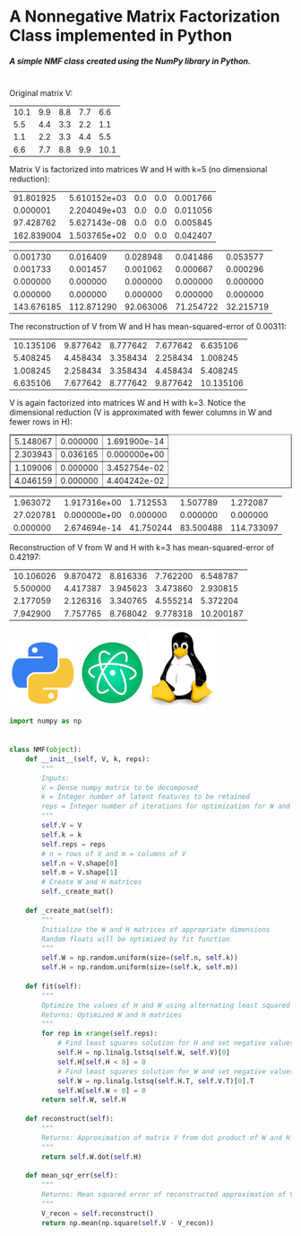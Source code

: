 # A Nonnegative Matrix Factorization Class implemented in Python

##### A simple NMF class created using the NumPy library in Python.
<br>
Original matrix V:
<table border="0" class="dataframe">   <tbody>     <tr>       <td>10.1</td>       <td>9.9</td>       <td>8.8</td>       <td>7.7</td>       <td>6.6</td>     </tr>     <tr>       <td>5.5</td>       <td>4.4</td>       <td>3.3</td>       <td>2.2</td>       <td>1.1</td>     </tr>     <tr>       <td>1.1</td>       <td>2.2</td>       <td>3.3</td>       <td>4.4</td>       <td>5.5</td>     </tr>     <tr>       <td>6.6</td>       <td>7.7</td>       <td>8.8</td>       <td>9.9</td>       <td>10.1</td>     </tr>   </tbody> </table>

Matrix V is factorized into matrices W and H with k=5 (no dimensional reduction):
<table border="0" class="dataframe">   <tbody>     <tr>       <td>91.801925</td>       <td>5.610152e+03</td>       <td>0.0</td>       <td>0.0</td>       <td>0.001766</td>     </tr>     <tr>       <td>0.000001</td>       <td>2.204049e+03</td>       <td>0.0</td>       <td>0.0</td>       <td>0.011056</td>     </tr>     <tr>       <td>97.428762</td>       <td>5.627143e-08</td>       <td>0.0</td>       <td>0.0</td>       <td>0.005845</td>     </tr>     <tr>       <td>162.839004</td>       <td>1.503765e+02</td>       <td>0.0</td>       <td>0.0</td>       <td>0.042407</td>     </tr>   </tbody> </table>

<table border="0" class="dataframe">   <tbody>     <tr>       <td>0.001730</td>       <td>0.016409</td>       <td>0.028948</td>       <td>0.041486</td>       <td>0.053577</td>     </tr>     <tr>       <td>0.001733</td>       <td>0.001457</td>       <td>0.001062</td>       <td>0.000667</td>       <td>0.000296</td>     </tr>     <tr>       <td>0.000000</td>       <td>0.000000</td>       <td>0.000000</td>       <td>0.000000</td>       <td>0.000000</td>     </tr>     <tr>       <td>0.000000</td>       <td>0.000000</td>       <td>0.000000</td>       <td>0.000000</td>       <td>0.000000</td>     </tr>     <tr>       <td>143.676185</td>       <td>112.871290</td>       <td>92.063006</td>       <td>71.254722</td>       <td>32.215719</td>     </tr>   </tbody> </table>

The reconstruction of V from W and H has mean-squared-error of 0.00311:
<table border="0" class="dataframe">   <tbody>     <tr>       <td>10.135106</td>       <td>9.877642</td>       <td>8.777642</td>       <td>7.677642</td>       <td>6.635106</td>     </tr>     <tr>       <td>5.408245</td>       <td>4.458434</td>       <td>3.358434</td>       <td>2.258434</td>       <td>1.008245</td>     </tr>     <tr>       <td>1.008245</td>       <td>2.258434</td>       <td>3.358434</td>       <td>4.458434</td>       <td>5.408245</td>     </tr>     <tr>       <td>6.635106</td>       <td>7.677642</td>       <td>8.777642</td>       <td>9.877642</td>       <td>10.135106</td>     </tr>   </tbody> </table>

V is again factorized into matrices W and H with k=3. Notice the dimensional reduction (V is approximated with fewer columns in W and fewer rows in H):
<table border="1" class="dataframe">   <tbody>     <tr>       <td>5.148067</td>       <td>0.000000</td>       <td>1.691900e-14</td>     </tr>     <tr>       <td>2.303943</td>       <td>0.036165</td>       <td>0.000000e+00</td>     </tr>     <tr>       <td>1.109006</td>       <td>0.000000</td>       <td>3.452754e-02</td>     </tr>     <tr>       <td>4.046159</td>       <td>0.000000</td>       <td>4.404242e-02</td>     </tr>   </tbody> </table>

<table border="0" class="dataframe">   <tbody>     <tr>       <td>1.963072</td>       <td>1.917316e+00</td>       <td>1.712553</td>       <td>1.507789</td>       <td>1.272087</td>     </tr>     <tr>       <td>27.020781</td>       <td>0.000000e+00</td>       <td>0.000000</td>       <td>0.000000</td>       <td>0.000000</td>     </tr>     <tr>       <td>0.000000</td>       <td>2.674694e-14</td>       <td>41.750244</td>       <td>83.500488</td>       <td>114.733097</td>     </tr>   </tbody> </table>

Reconstruction of V from W and H with k=3 has mean-squared-error of 0.42197:
<table border="0" class="dataframe">   <tbody>     <tr>       <td>10.106026</td>       <td>9.870472</td>       <td>8.816336</td>       <td>7.762200</td>       <td>6.548787</td>     </tr>     <tr>       <td>5.500000</td>       <td>4.417387</td>       <td>3.945623</td>       <td>3.473860</td>       <td>2.930815</td>     </tr>     <tr>       <td>2.177059</td>       <td>2.126316</td>       <td>3.340765</td>       <td>4.555214</td>       <td>5.372204</td>     </tr>     <tr>       <td>7.942900</td>       <td>7.757765</td>       <td>8.768042</td>       <td>9.778318</td>       <td>10.200187</td>     </tr>   </tbody> </table>

<img src="images/python.png" width="120">
<img src="images/atom.png" width="120">
<img src="images/linux.png" width="120">

```python
import numpy as np


class NMF(object):
    def __init__(self, V, k, reps):
        """
        Inputs:
        V = Dense numpy matrix to be decomposed
        k = Integer number of latent features to be retained
        reps = Integer number of iterations for optimization for W and H
        """
        self.V = V
        self.k = k
        self.reps = reps
        # n = rows of V and m = columns of V
        self.n = V.shape[0]
        self.m = V.shape[1]
        # Create W and H matrices
        self._create_mat()

    def _create_mat(self):
        """
        Initialize the W and H matrices of appropriate dimensions
        Random floats will be optimized by fit function
        """
        self.W = np.random.uniform(size=(self.n, self.k))
        self.H = np.random.uniform(size=(self.k, self.m))

    def fit(self):
        """
        Optimize the values of H and W using alternating least squared error
        Returns: Optimized W and H matrices
        """
        for rep in xrange(self.reps):
            # Find least squares solution for H and set negative values to 0
            self.H = np.linalg.lstsq(self.W, self.V)[0]
            self.H[self.H < 0] = 0
            # Find least squares solution for W and set negative values to 0
            self.W = np.linalg.lstsq(self.H.T, self.V.T)[0].T
            self.W[self.W < 0] = 0
        return self.W, self.H

    def reconstruct(self):
        """
        Returns: Approximation of matrix V from dot product of W and H
        """
        return self.W.dot(self.H)

    def mean_sqr_err(self):
        """
        Returns: Mean squared error of reconstructed approximation of V
        """
        V_recon = self.reconstruct()
        return np.mean(np.square(self.V - V_recon))
```
